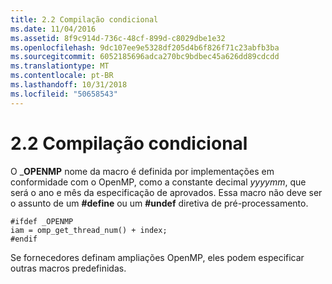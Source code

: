 ```yaml
---
title: 2.2 Compilação condicional
ms.date: 11/04/2016
ms.assetid: 8f9c914d-736c-48cf-899d-c8029dbe1e32
ms.openlocfilehash: 9dc107ee9e5328df205d4b6f826f71c23abfb3ba
ms.sourcegitcommit: 6052185696adca270bc9bdbec45a626dd89cdcdd
ms.translationtype: MT
ms.contentlocale: pt-BR
ms.lasthandoff: 10/31/2018
ms.locfileid: "50658543"
---
```

# <a name="22-conditional-compilation"></a>2.2 Compilação condicional

O _**OPENMP** nome da macro é definida por implementações em conformidade com o OpenMP, como a constante decimal *yyyymm*, que será o ano e mês da especificação de aprovados. Essa macro não deve ser o assunto de um **#define** ou um **#undef** diretiva de pré-processamento.

```
#ifdef _OPENMP
iam = omp_get_thread_num() + index;
#endif
```

Se fornecedores definam ampliações OpenMP, eles podem especificar outras macros predefinidas.